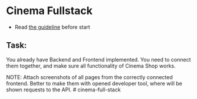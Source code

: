 # Cinema Fullstack

- Read [the guideline](https://github.com/mate-academy/py-task-guideline/blob/main/README.md) before start

## Task:

You already have Backend and Frontend implemented.
You need to connect them together, and make sure all functionality of Cinema Shop works.

NOTE: Attach screenshots of all pages from the correctly connected frontend. Better to make them with opened developer tool, where will be shown requests to the API.
#   c i n e m a - f u l l - s t a c k  
 